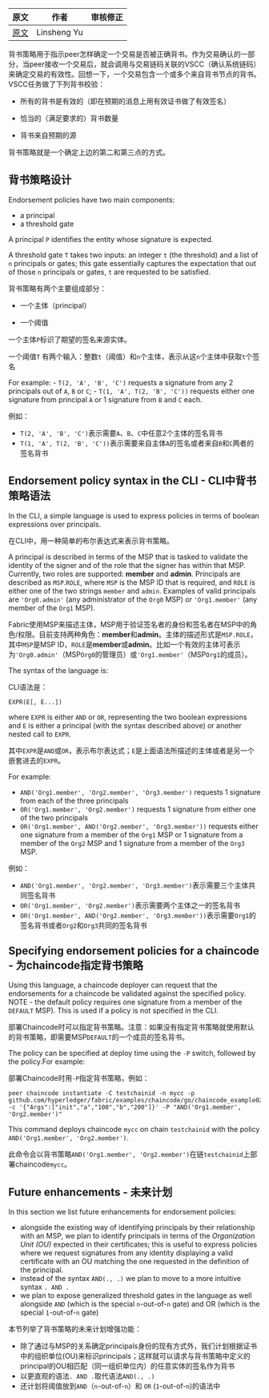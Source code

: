 
| 原文 | 作者 | 审核修正 |
| --- | --- | --- |
| [原文](http://hyperledger-fabric.readthedocs.io/en/latest/endorsement-policies.html) | Linsheng Yu |  |

背书策略用于指示peer怎样确定一个交易是否被正确背书。作为交易确认的一部分，当peer接收一个交易后，就会调用与交易链码关联的VSCC（确认系统链码）来确定交易的有效性。回想一下，一个交易包含一个或多个来自背书节点的背书。VSCC任务做了下列背书校验：

- 所有的背书是有效的（即在预期的消息上用有效证书做了有效签名）

- 恰当的（满足要求的）背书数量

- 背书来自预期的源

背书策略就是一个确定上边的第二和第三点的方式。

## 背书策略设计

Endorsement policies have two main components: 

- a principal 
- a threshold gate

A principal `P` identifies the entity whose signature is expected.

A threshold gate `T` takes two inputs: an integer `t` (the threshold) and a list of `n` principals or gates; this gate essentially captures the expectation that out of those `n` principals or gates, `t` are requested to be satisfied.

背书策略有两个主要组成部分：

- 一个主体（principal）

- 一个阈值

一个主体`P`标识了期望的签名来源实体。

一个阈值`T` 有两个输入：整数`t`（阈值）和`n`个主体，表示从这`n`个主体中获取`t`个签名

For example: - `T(2, 'A', 'B', 'C')` requests a signature from any 2 principals out of `A`, `B` or `C`; - `T(1, 'A', T(2, 'B', 'C'))` requests either one signature from principal `A` or 1 signature from `B` and `C` each.

例如：

* `T(2, 'A', 'B', 'C')`表示需要`A`、`B`、`C`中任意2个主体的签名背书
* `T(1, 'A', T(2, 'B', 'C'))`表示需要来自主体`A`的签名或者来自`B`和`C`两者的签名背书

## Endorsement policy syntax in the CLI - CLI中背书策略语法

In the CLI, a simple language is used to express policies in terms of boolean expressions over principals.

在CLI中，用一种简单的布尔表达式来表示背书策略。

A principal is described in terms of the MSP that is tasked to validate the identity of the signer and of the role that the signer has within that MSP. Currently, two roles are supported: **member** and **admin**. Principals are described as `MSP`.`ROLE`, where `MSP` is the MSP ID that is required, and `ROLE` is either one of the two strings `member` and `admin`. Examples of valid principals are `'Org0.admin'` (any administrator of the `Org0` MSP) or `'Org1.member'` (any member of the `Org1` MSP).

Fabric使用MSP来描述主体，MSP用于验证签名者的身份和签名者在MSP中的角色/权限。目前支持两种角色：**member**和**admin**。主体的描述形式是`MSP.ROLE`，其中`MSP`是MSP ID，`ROLE`是**member**或**admin**。比如一个有效的主体可表示为`'Org0.admin'`（MSP`Org0`的管理员）或`'Org1.member'`（MSP`Org1`的成员）。

The syntax of the language is:

CLI语法是：

`EXPR(E[, E...])`

where `EXPR` is either `AND` or `OR`, representing the two boolean expressions and `E` is either a principal (with the syntax described above) or another nested call to `EXPR`.

其中`EXPR`是`AND`或`OR`，表示布尔表达式；`E`是上面语法所描述的主体或者是另一个嵌套进去的`EXPR`。

For example: 

- `AND('Org1.member', 'Org2.member', 'Org3.member')` requests 1 signature from each of the three principals 
- `OR('Org1.member', 'Org2.member')` requests 1 signature from either one of the two principals 
- `OR('Org1.member', AND('Org2.member', 'Org3.member'))` requests either one signature from a member of the `Org1` MSP or 1 signature from a member of the `Org2` MSP and 1 signature from a member of the `Org3` MSP.

例如：

* `AND('Org1.member', 'Org2.member', 'Org3.member')`表示需要三个主体共同签名背书
* `OR('Org1.member', 'Org2.member')`表示需要两个主体之一的签名背书
* `OR('Org1.member', AND('Org2.member', 'Org3.member'))`表示需要`Org1`的签名背书或者`Org2`和`Org3`共同的签名背书

## Specifying endorsement policies for a chaincode - 为chaincode指定背书策略

Using this language, a chaincode deployer can request that the endorsements for a chaincode be validated against the specified policy. NOTE - the default policy requires one signature from a member of the `DEFAULT` MSP). This is used if a policy is not specified in the CLI.

部署Chaincode时可以指定背书策略。注意：如果没有指定背书策略就使用默认的背书策略，即需要MSP`DEFAULT`的一个成员的签名背书。

The policy can be specified at deploy time using the `-P` switch, followed by the policy.For example:

部署Chaincode时用`-P`指定背书策略，例如：

	peer chaincode instantiate -C testchainid -n mycc -p github.com/hyperledger/fabric/examples/chaincode/go/chaincode_example02 -c '{"Args":["init","a","100","b","200"]}' -P "AND('Org1.member', 'Org2.member')"

This command deploys chaincode `mycc` on chain `testchainid` with the policy `AND('Org1.member', 'Org2.member')`.
	
此命令会以背书策略`AND('Org1.member', 'Org2.member')`在链`testchainid`上部署chaincode`mycc`。

## Future enhancements - 未来计划

In this section we list future enhancements for endorsement policies: 

- alongside the existing way of identifying principals by their relationship with an MSP, we plan to identify principals in terms of the *Organization Unit (OU)* expected in their certificates; this is useful to express policies where we request signatures from any identity displaying a valid certificate with an OU matching the one requested in the definition of the principal. 
- instead of the syntax `AND(., .)` we plan to move to a more intuitive syntax `. AND . `
- we plan to expose generalized threshold gates in the language as well alongside `AND` (which is the special `n`-out-of-`n` gate) and OR (which is the special `1`-out-of-`n` gate)

本节列举了背书策略的未来计划增强功能：

* 除了通过与MSP的关系确定principals身份的现有方式外，我们计划根据证书中的组织单位(OU)来标识principals；这样就可以请求与背书策略中定义的principal的OU相匹配（同一组织单位内）的任意实体的签名作为背书
* 以更直观的语法`. AND .`取代语法`AND(., .)`
* 还计划将阈值放到`AND`（`n`-out-of-`n`）和 `OR` (`1`-out-of-`n`)的语法中

